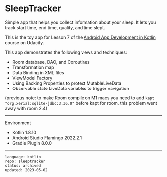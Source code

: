 # SleepTracker

Simple app that helps you collect information about your sleep. It lets you track start time, end time, quality, and time slept.

This is the toy app for Lesson 7 of the [Android App Development in Kotlin] course on Udacity.

This app demonstrates the following views and techniques:
- Room database, DAO, and Coroutines
- Transformation map
- Data Binding in XML files
- ViewModel Factory
- Using Backing Properties to protect MutableLiveData
- Observable state LiveData variables to trigger navigation

(previous note: to make Room compile on M1 macs you need to add `kapt "org.xerial:sqlite-jdbc:3.36.0"` before kapt for room. this problem went away with room 2.4)

[Android App Development in Kotlin]: https://www.udacity.com/course/developing-android-apps-with-kotlin--ud9012

---

Environment

- Kotlin 1.8.10
- Android Studio Flamingo 2022.2.1
- Gradle Plugin 8.0.0

----

```
language: kotlin
repo: sleeptracker
status: archived
updated: 2023-05-02
```